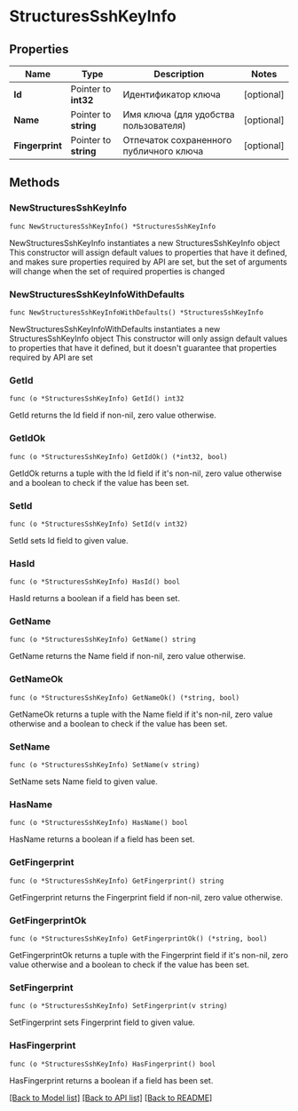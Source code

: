 # StructuresSshKeyInfo

## Properties

Name | Type | Description | Notes
------------ | ------------- | ------------- | -------------
**Id** | Pointer to **int32** | Идентификатор ключа | [optional] 
**Name** | Pointer to **string** | Имя ключа (для удобства пользователя) | [optional] 
**Fingerprint** | Pointer to **string** | Отпечаток сохраненного публичного ключа | [optional] 

## Methods

### NewStructuresSshKeyInfo

`func NewStructuresSshKeyInfo() *StructuresSshKeyInfo`

NewStructuresSshKeyInfo instantiates a new StructuresSshKeyInfo object
This constructor will assign default values to properties that have it defined,
and makes sure properties required by API are set, but the set of arguments
will change when the set of required properties is changed

### NewStructuresSshKeyInfoWithDefaults

`func NewStructuresSshKeyInfoWithDefaults() *StructuresSshKeyInfo`

NewStructuresSshKeyInfoWithDefaults instantiates a new StructuresSshKeyInfo object
This constructor will only assign default values to properties that have it defined,
but it doesn't guarantee that properties required by API are set

### GetId

`func (o *StructuresSshKeyInfo) GetId() int32`

GetId returns the Id field if non-nil, zero value otherwise.

### GetIdOk

`func (o *StructuresSshKeyInfo) GetIdOk() (*int32, bool)`

GetIdOk returns a tuple with the Id field if it's non-nil, zero value otherwise
and a boolean to check if the value has been set.

### SetId

`func (o *StructuresSshKeyInfo) SetId(v int32)`

SetId sets Id field to given value.

### HasId

`func (o *StructuresSshKeyInfo) HasId() bool`

HasId returns a boolean if a field has been set.

### GetName

`func (o *StructuresSshKeyInfo) GetName() string`

GetName returns the Name field if non-nil, zero value otherwise.

### GetNameOk

`func (o *StructuresSshKeyInfo) GetNameOk() (*string, bool)`

GetNameOk returns a tuple with the Name field if it's non-nil, zero value otherwise
and a boolean to check if the value has been set.

### SetName

`func (o *StructuresSshKeyInfo) SetName(v string)`

SetName sets Name field to given value.

### HasName

`func (o *StructuresSshKeyInfo) HasName() bool`

HasName returns a boolean if a field has been set.

### GetFingerprint

`func (o *StructuresSshKeyInfo) GetFingerprint() string`

GetFingerprint returns the Fingerprint field if non-nil, zero value otherwise.

### GetFingerprintOk

`func (o *StructuresSshKeyInfo) GetFingerprintOk() (*string, bool)`

GetFingerprintOk returns a tuple with the Fingerprint field if it's non-nil, zero value otherwise
and a boolean to check if the value has been set.

### SetFingerprint

`func (o *StructuresSshKeyInfo) SetFingerprint(v string)`

SetFingerprint sets Fingerprint field to given value.

### HasFingerprint

`func (o *StructuresSshKeyInfo) HasFingerprint() bool`

HasFingerprint returns a boolean if a field has been set.


[[Back to Model list]](../README.md#documentation-for-models) [[Back to API list]](../README.md#documentation-for-api-endpoints) [[Back to README]](../README.md)


